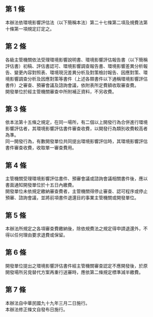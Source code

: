 第 1 條
-------
本辦法依環境影響評估法（以下簡稱本法）第二十七條第二項及規費法第  
十條第一項規定訂定之。

第 2 條
-------
各級主管機關依法受理環境影響說明書、環境影響評估報告書（以下簡稱  
評估書）初稿、評估書認可、環境影響調查報告書、環境影響差異分析報  
告、變更內容對照表、環境現況差異分析及對策檢討報告、因應對策、環  
境影響調查分析及因應對策等書件（上述各類書件以下通稱環境影響評估  
書件）之審查、預審會議及諮詢會議，依附表所定費額收取審查費。  
開發單位於經主管機關審查中所附補正資料，不另收費。

第 3 條
-------
依本法第十五條之規定，在同一場所，有二個以上開發行為合併進行環境  
影響評估者，其環境影響評估書件審查收費，以開發行為類別收費較高者  
為準。  
同一開發行為，有數開發單位共同提出環境影響評估時，其環境影響評估  
書件審查收費，收取單一審查費用。

第 4 條
-------
主管機關受理環境影響評估書件、預審會議或諮詢會議相關書件後，應以  
書面通知開發單位於十五日內繳費。  
開發單位未依規定繳納審查費者，主管機關得停止審查、認可程序或停止  
預審、諮詢會議，並將前項書件退還目的事業主管機關或開發單位。

第 5 條
-------
本辦法所規定之各項審查費繳納後，除依規費法之規定得申請退還外，不  
得以任何理由要求退費或保留。

第 6 條
-------
開發單位提出之環境影響評估書件經主管機關審查認定不應開發後，於原  
開發場所另覓替代方案再重行送審時，應依第二條規定標準減半繳費。

第 7 條
-------
本辦法自中華民國九十九年三月二日施行。  
本辦法修正條文自發布日施行。

